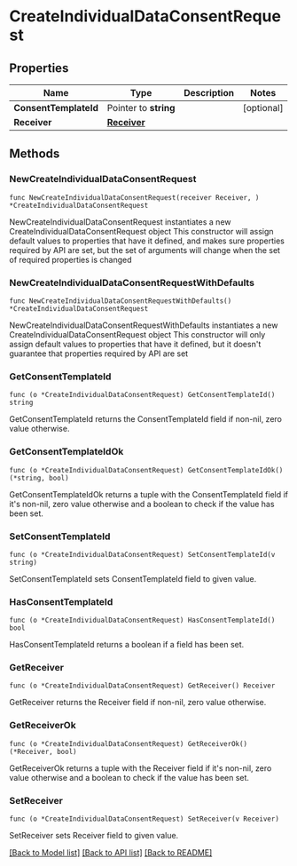 # CreateIndividualDataConsentRequest

## Properties

Name | Type | Description | Notes
------------ | ------------- | ------------- | -------------
**ConsentTemplateId** | Pointer to **string** |  | [optional] 
**Receiver** | [**Receiver**](Receiver.md) |  | 

## Methods

### NewCreateIndividualDataConsentRequest

`func NewCreateIndividualDataConsentRequest(receiver Receiver, ) *CreateIndividualDataConsentRequest`

NewCreateIndividualDataConsentRequest instantiates a new CreateIndividualDataConsentRequest object
This constructor will assign default values to properties that have it defined,
and makes sure properties required by API are set, but the set of arguments
will change when the set of required properties is changed

### NewCreateIndividualDataConsentRequestWithDefaults

`func NewCreateIndividualDataConsentRequestWithDefaults() *CreateIndividualDataConsentRequest`

NewCreateIndividualDataConsentRequestWithDefaults instantiates a new CreateIndividualDataConsentRequest object
This constructor will only assign default values to properties that have it defined,
but it doesn't guarantee that properties required by API are set

### GetConsentTemplateId

`func (o *CreateIndividualDataConsentRequest) GetConsentTemplateId() string`

GetConsentTemplateId returns the ConsentTemplateId field if non-nil, zero value otherwise.

### GetConsentTemplateIdOk

`func (o *CreateIndividualDataConsentRequest) GetConsentTemplateIdOk() (*string, bool)`

GetConsentTemplateIdOk returns a tuple with the ConsentTemplateId field if it's non-nil, zero value otherwise
and a boolean to check if the value has been set.

### SetConsentTemplateId

`func (o *CreateIndividualDataConsentRequest) SetConsentTemplateId(v string)`

SetConsentTemplateId sets ConsentTemplateId field to given value.

### HasConsentTemplateId

`func (o *CreateIndividualDataConsentRequest) HasConsentTemplateId() bool`

HasConsentTemplateId returns a boolean if a field has been set.

### GetReceiver

`func (o *CreateIndividualDataConsentRequest) GetReceiver() Receiver`

GetReceiver returns the Receiver field if non-nil, zero value otherwise.

### GetReceiverOk

`func (o *CreateIndividualDataConsentRequest) GetReceiverOk() (*Receiver, bool)`

GetReceiverOk returns a tuple with the Receiver field if it's non-nil, zero value otherwise
and a boolean to check if the value has been set.

### SetReceiver

`func (o *CreateIndividualDataConsentRequest) SetReceiver(v Receiver)`

SetReceiver sets Receiver field to given value.



[[Back to Model list]](../README.md#documentation-for-models) [[Back to API list]](../README.md#documentation-for-api-endpoints) [[Back to README]](../README.md)


